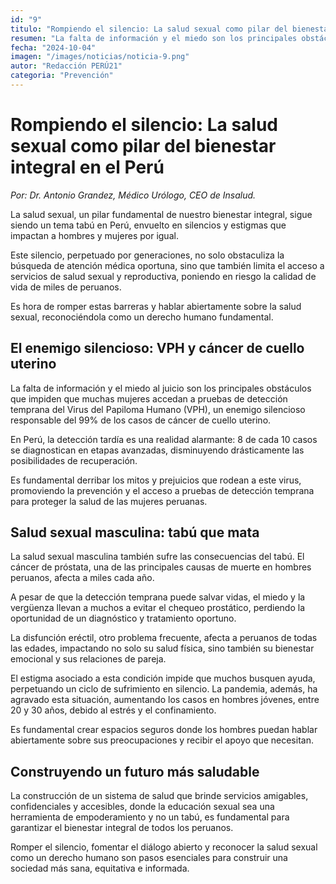 ```yaml
---
id: "9"
titulo: "Rompiendo el silencio: La salud sexual como pilar del bienestar integral en el Perú"
resumen: "La falta de información y el miedo son los principales obstáculos"
fecha: "2024-10-04"
imagen: "/images/noticias/noticia-9.png"
autor: "Redacción PERÚ21"
categoria: "Prevención"
---
```


# Rompiendo el silencio: La salud sexual como pilar del bienestar integral en el Perú

*Por: Dr. Antonio Grandez, Médico Urólogo, CEO de Insalud.*

La salud sexual, un pilar fundamental de nuestro bienestar integral, sigue siendo un tema tabú en Perú, envuelto en silencios y estigmas que impactan a hombres y mujeres por igual.

Este silencio, perpetuado por generaciones, no solo obstaculiza la búsqueda de atención médica oportuna, sino que también limita el acceso a servicios de salud sexual y reproductiva, poniendo en riesgo la calidad de vida de miles de peruanos.

Es hora de romper estas barreras y hablar abiertamente sobre la salud sexual, reconociéndola como un derecho humano fundamental.

## El enemigo silencioso: VPH y cáncer de cuello uterino

La falta de información y el miedo al juicio son los principales obstáculos que impiden que muchas mujeres accedan a pruebas de detección temprana del Virus del Papiloma Humano (VPH), un enemigo silencioso responsable del 99% de los casos de cáncer de cuello uterino.

En Perú, la detección tardía es una realidad alarmante: 8 de cada 10 casos se diagnostican en etapas avanzadas, disminuyendo drásticamente las posibilidades de recuperación.

Es fundamental derribar los mitos y prejuicios que rodean a este virus, promoviendo la prevención y el acceso a pruebas de detección temprana para proteger la salud de las mujeres peruanas.

## Salud sexual masculina: tabú que mata

La salud sexual masculina también sufre las consecuencias del tabú. El cáncer de próstata, una de las principales causas de muerte en hombres peruanos, afecta a miles cada año.

A pesar de que la detección temprana puede salvar vidas, el miedo y la vergüenza llevan a muchos a evitar el chequeo prostático, perdiendo la oportunidad de un diagnóstico y tratamiento oportuno.

La disfunción eréctil, otro problema frecuente, afecta a peruanos de todas las edades, impactando no solo su salud física, sino también su bienestar emocional y sus relaciones de pareja.

El estigma asociado a esta condición impide que muchos busquen ayuda, perpetuando un ciclo de sufrimiento en silencio. La pandemia, además, ha agravado esta situación, aumentando los casos en hombres jóvenes, entre 20 y 30 años, debido al estrés y el confinamiento.

Es fundamental crear espacios seguros donde los hombres puedan hablar abiertamente sobre sus preocupaciones y recibir el apoyo que necesitan.

## Construyendo un futuro más saludable

La construcción de un sistema de salud que brinde servicios amigables, confidenciales y accesibles, donde la educación sexual sea una herramienta de empoderamiento y no un tabú, es fundamental para garantizar el bienestar integral de todos los peruanos.

Romper el silencio, fomentar el diálogo abierto y reconocer la salud sexual como un derecho humano son pasos esenciales para construir una sociedad más sana, equitativa e informada.